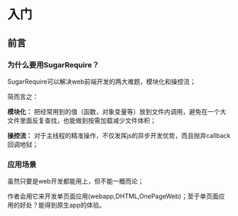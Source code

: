 # 入门

## 前言

### 为什么要用SugarRequire？

SugarRequire可以解决web前端开发的两大难题，模块化和操控流；

简而言之：

**模块化：** 把经常用到的值（函数，对象变量等）放到文件内调用，避免在一个大文件里面反复查找，也能做到按需加载减少文件体积；

**操控流：** 对于主线程的精准操作，不仅发挥js的异步开发优势，而且抛弃callback回调地狱；

### 应用场景

虽然只要是web开发都能用上，但不能一概而论；

作者会用它来开发单页面应用(webapp,DHTML,OnePageWeb)；至于单页面应用的好处？能得到原生app的体验。

